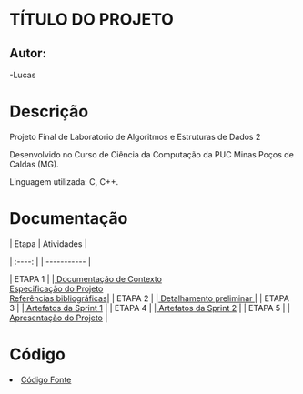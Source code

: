 # TÍTULO DO PROJETO

## Autor:

-Lucas

# Descrição

Projeto Final de Laboratorio de Algoritmos e Estruturas de Dados 2 

Desenvolvido no Curso de Ciência da Computação da PUC Minas Poços de Caldas (MG).

Linguagem utilizada: C, C++.


# Documentação

| Etapa   | Atividades |

|  :----: |  | ----------- |

| ETAPA 1 |  |<a href="docs/1-Documentação de Contexto.md"> Documentação de Contexto</a> <br> <a href="docs/2-Especificação do Projeto.md"> Especificação do Projeto</a> <br> <a href="docs/7-Referências.md"> Referências bibliográficas</a>|
| ETAPA 2 |  |<a href="docs/3-Detalhamento preliminar.md"> Detalhamento preliminar </a> |
| ETAPA 3 |  |<a href="docs/4-Sprint 1.md"> Artefatos da Sprint 1</a> |
| ETAPA 4 |  |<a href="docs/5-Sprint 2.md"> Artefatos da Sprint 2</a> |
| ETAPA 5 |  |<a href="docs/6-Apresentação do Projeto.md"> Apresentação do Projeto</a> |


# Código

<li><a href="src/README.md"> Código Fonte</a></li>

